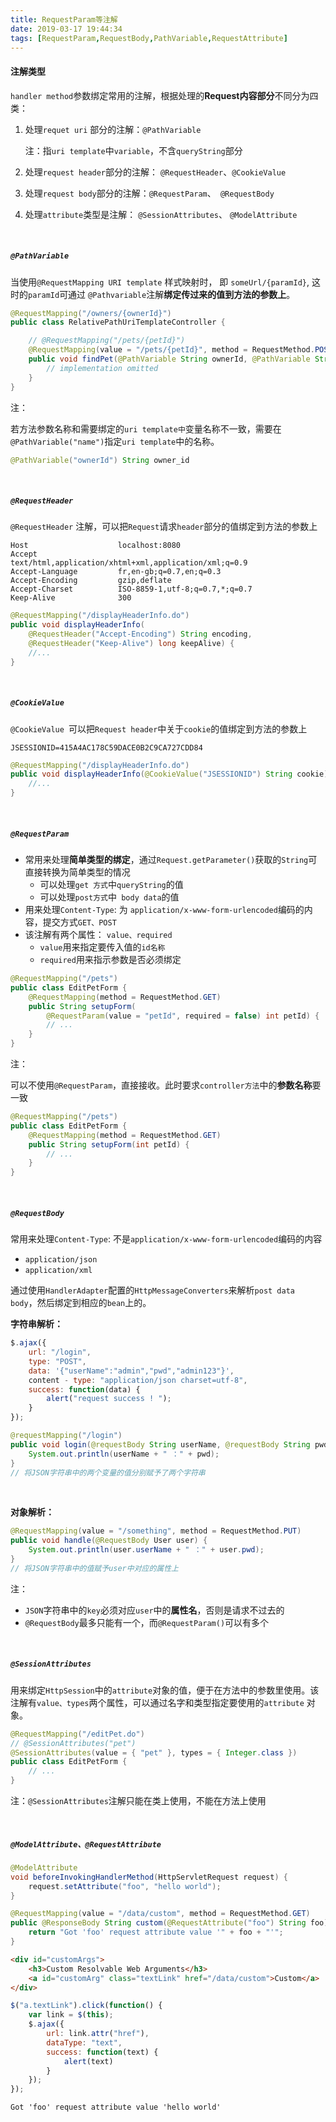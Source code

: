 ```yaml
---
title: RequestParam等注解
date: 2019-03-17 19:44:34
tags: [RequestParam,RequestBody,PathVariable,RequestAttribute]
---
```


#### 注解类型

`handler method`参数绑定常用的注解，根据处理的**Request内容部分**不同分为四类：

1. 处理`requet uri` 部分的注解：`@PathVariable` 

   注：指`uri template`中`variable`，不含`queryString`部分

2. 处理`request header`部分的注解：   `@RequestHeader`、`@CookieValue` 
3. 处理`request body`部分的注解：`@RequestParam`、` @RequestBody` 
4. 处理`attribute`类型是注解： `@SessionAttributes`、 `@ModelAttribute` 

<!--more-->

<br/>



##### `@PathVariable`

当使用`@RequestMapping URI template` 样式映射时， 即 `someUrl/{paramId}`, 这时的`paramId`可通过 `@Pathvariable`注解**绑定传过来的值到方法的参数上**。

```java
@RequestMapping("/owners/{ownerId}")
public class RelativePathUriTemplateController {

    // @RequestMapping("/pets/{petId}")
    @RequestMapping(value = "/pets/{petId}", method = RequestMethod.POST)
    public void findPet(@PathVariable String ownerId, @PathVariable String petId) {
        // implementation omitted
    }
}
```

注：

若方法参数名称和需要绑定的`uri template中`变量名称不一致，需要在`@PathVariable("name")`指定`uri template`中的名称。

```java
@PathVariable("ownerId") String owner_id
```

<br/>



##### `@RequestHeader`

`@RequestHeader` 注解，可以把`Request`请求`header`部分的值绑定到方法的参数上

```http
Host                    localhost:8080
Accept                  text/html,application/xhtml+xml,application/xml;q=0.9
Accept-Language         fr,en-gb;q=0.7,en;q=0.3
Accept-Encoding         gzip,deflate
Accept-Charset          ISO-8859-1,utf-8;q=0.7,*;q=0.7
Keep-Alive              300
```

```java
@RequestMapping("/displayHeaderInfo.do")
public void displayHeaderInfo(
    @RequestHeader("Accept-Encoding") String encoding,
    @RequestHeader("Keep-Alive") long keepAlive) {
    //...
}
```

<br/>



##### `@CookieValue` 

`@CookieValue `可以把`Request header`中关于`cookie`的值绑定到方法的参数上

```http
JSESSIONID=415A4AC178C59DACE0B2C9CA727CDD84
```

```java
@RequestMapping("/displayHeaderInfo.do")
public void displayHeaderInfo(@CookieValue("JSESSIONID") String cookie) {
    //...
}
```

<br/>



##### `@RequestParam` 

- 常用来处理**简单类型的绑定**，通过`Request.getParameter()`获取的`String`可直接转换为简单类型的情况
  - 可以处理`get 方式`中`queryString`的值
  - 可以处理`post方式`中` body data`的值
- 用来处理`Content-Type`: 为 `application/x-www-form-urlencoded`编码的内容，提交方式`GET、POST` 
- 该注解有两个属性： `value、required` 
  - `value`用来指定要传入值的`id名称` 
  - `required`用来指示参数是否必须绑定

```java
@RequestMapping("/pets")
public class EditPetForm {
    @RequestMapping(method = RequestMethod.GET)
    public String setupForm(
        @RequestParam(value = "petId", required = false) int petId) {
        // ...
    }
}
```

注：

可以不使用`@RequestParam`，直接接收。此时要求`controller方法`中的**参数名称**要一致

```java
@RequestMapping("/pets")
public class EditPetForm {
    @RequestMapping(method = RequestMethod.GET)
    public String setupForm(int petId) {
        // ...
    }
}
```

<br/>



##### `@RequestBody` 

常用来处理`Content-Type`: 不是`application/x-www-form-urlencoded`编码的内容

- `application/json` 
- `application/xml` 

通过使用`HandlerAdapter`配置的`HttpMessageConverters`来解析`post data body`，然后绑定到相应的`bean`上的。

**字符串解析：** 

```javascript
$.ajax({
    url: "/login",
    type: "POST",
    data: '{"userName":"admin","pwd","admin123"}',
    content - type: "application/json charset=utf-8",
    success: function(data) {
        alert("request success ! ");
    }
});
```

```java
@requestMapping("/login")
public void login(@requestBody String userName, @requestBody String pwd) {
    System.out.println(userName + " ：" + pwd);
}
// 将JSON字符串中的两个变量的值分别赋予了两个字符串
```

<br/>



**对象解析：**

```java
@RequestMapping(value = "/something", method = RequestMethod.PUT)
public void handle(@RequestBody User user) {
    System.out.println(user.userName + " ：" + user.pwd);
}
// 将JSON字符串中的值赋予user中对应的属性上
```

注：

- `JSON`字符串中的`key`必须对应`user`中的**属性名**，否则是请求不过去的
- `@RequestBody`最多只能有一个，而`@RequestParam()`可以有多个

<br/>



##### `@SessionAttributes `

用来绑定`HttpSession`中的`attribute`对象的值，便于在方法中的参数里使用。该注解有`value、types`两个属性，可以通过名字和类型指定要使用的`attribute` 对象。

```java
@RequestMapping("/editPet.do")
// @SessionAttributes("pet")
@SessionAttributes(value = { "pet" }, types = { Integer.class })
public class EditPetForm {
    // ...
}
```

注：`@SessionAttributes`注解只能在类上使用，不能在方法上使用

<br/>



##### `@ModelAttribute、@RequestAttribute`

```java
@ModelAttribute
void beforeInvokingHandlerMethod(HttpServletRequest request) {
    request.setAttribute("foo", "hello world");
}

@RequestMapping(value = "/data/custom", method = RequestMethod.GET)
public @ResponseBody String custom(@RequestAttribute("foo") String foo) {
    return "Got 'foo' request attribute value '" + foo + "'";
}
```

```html
<div id="customArgs">
    <h3>Custom Resolvable Web Arguments</h3>
    <a id="customArg" class="textLink" href="/data/custom">Custom</a>
</div>
```

```javascript
$("a.textLink").click(function() {
    var link = $(this);
    $.ajax({
        url: link.attr("href"),
        dataType: "text",
        success: function(text) {
            alert(text)
        }
    });
});
```

```
Got 'foo' request attribute value 'hello world'
```

<br/>

